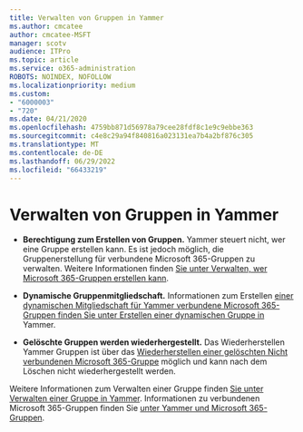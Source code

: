 ```yaml
---
title: Verwalten von Gruppen in Yammer
ms.author: cmcatee
author: cmcatee-MSFT
manager: scotv
audience: ITPro
ms.topic: article
ms.service: o365-administration
ROBOTS: NOINDEX, NOFOLLOW
ms.localizationpriority: medium
ms.custom:
- "6000003"
- "720"
ms.date: 04/21/2020
ms.openlocfilehash: 4759bb871d56978a79cee28fdf8c1e9c9ebbe363
ms.sourcegitcommit: c4e8c29a94f840816a023131ea7b4a2bf876c305
ms.translationtype: MT
ms.contentlocale: de-DE
ms.lasthandoff: 06/29/2022
ms.locfileid: "66433219"
---
```

# <a name="manage-groups-in-yammer"></a>Verwalten von Gruppen in Yammer

- **Berechtigung zum Erstellen von Gruppen.** Yammer steuert nicht, wer eine Gruppe erstellen kann. Es ist jedoch möglich, die Gruppenerstellung für verbundene Microsoft 365-Gruppen zu verwalten. Weitere Informationen finden [Sie unter Verwalten, wer Microsoft 365-Gruppen erstellen kann](https://docs.microsoft.com/microsoft-365/admin/create-groups/manage-creation-of-groups).

- **Dynamische Gruppenmitgliedschaft.** Informationen zum Erstellen [einer dynamischen Mitgliedschaft für Yammer verbundene Microsoft 365-Gruppen finden Sie unter Erstellen einer dynamischen Gruppe in](https://docs.microsoft.com/yammer/manage-yammer-groups/create-a-dynamic-group) Yammer.

- **Gelöschte Gruppen werden wiederhergestellt.** Das Wiederherstellen Yammer Gruppen ist über das [Wiederherstellen einer gelöschten Nicht verbundenen Microsoft 365-Gruppe](https://docs.microsoft.com/microsoft-365/admin/create-groups/restore-deleted-group) möglich und kann nach dem Löschen nicht wiederhergestellt werden.

Weitere Informationen zum Verwalten einer Gruppe finden [Sie unter Verwalten einer Gruppe in Yammer](https://support.office.com/article/Manage-a-group-in-Yammer-6e05c6d6-5548-4c88-89cd-e6757a514ef2). Informationen zu verbundenen Microsoft 365-Gruppen finden Sie [unter Yammer und Microsoft 365-Gruppen](https://docs.microsoft.com/yammer/manage-yammer-groups/yammer-and-office-365-groups).
  